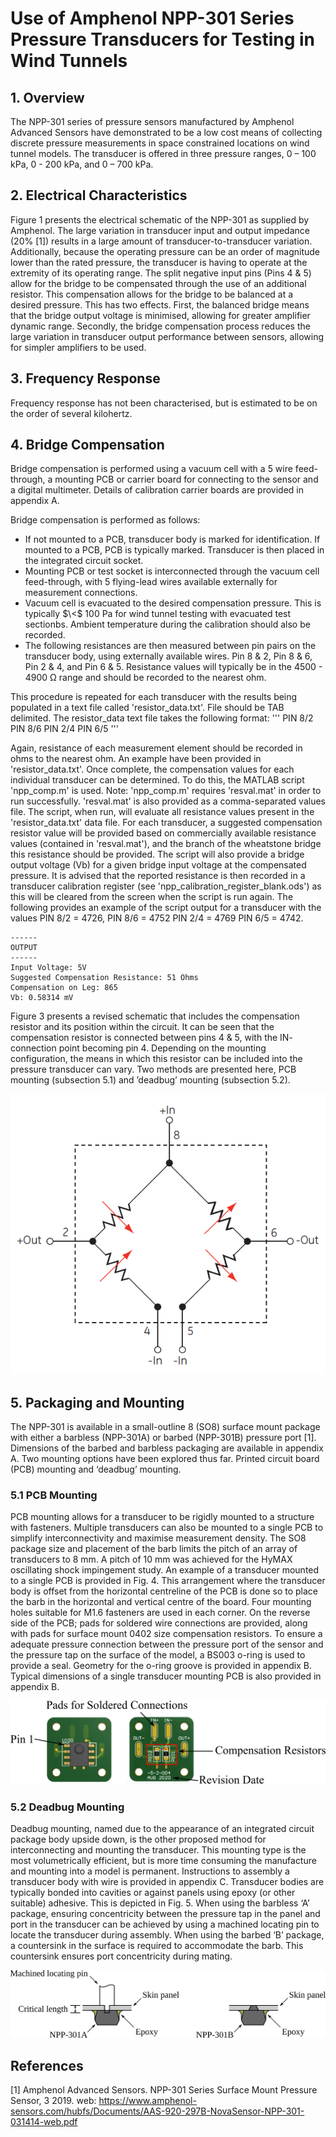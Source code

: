 # Use of Amphenol NPP-301 Series Pressure Transducers for Testing in Wind Tunnels

## 1. Overview
The NPP-301 series of pressure sensors manufactured by Amphenol Advanced Sensors have demonstrated to be a low cost means of collecting discrete pressure measurements in space constrained locations on wind tunnel models. The transducer is offered in three pressure ranges, 0 – 100 kPa, 0 - 200 kPa, and 0 – 700 kPa.

## 2. Electrical Characteristics

Figure 1 presents the electrical schematic of the NPP-301 as supplied by Amphenol. The large variation in transducer input and output impedance (20% [1]) results in a large amount of transducer-to-transducer variation. Additionally, because the operating pressure can be an order of magnitude lower than the rated pressure, the transducer is having to operate at the extremity of its operating range. The split negative input pins (Pins 4 & 5) allow for the bridge to be compensated through the use of an additional resistor. This compensation allows for the bridge to be balanced at a desired pressure. This has two effects. First, the balanced bridge means that the bridge output voltage is minimised, allowing for greater amplifier dynamic range. Secondly, the bridge compensation process reduces the large variation in transducer output performance between sensors, allowing for simpler amplifiers to be used.

## 3. Frequency Response

Frequency response has not been characterised, but is estimated to be on the order of several kilohertz.

## 4. Bridge Compensation

Bridge compensation is performed using a vacuum cell with a 5 wire feed-through, a mounting PCB or carrier board for connecting to the sensor and a digital multimeter. Details of calibration carrier boards are provided in appendix A.

Bridge compensation is performed as follows:
* If not mounted to a PCB, transducer body is marked for identification. If mounted to a PCB, PCB is typically marked. Transducer is then placed in the integrated circuit socket.
* Mounting PCB or test socket is interconnected through the vacuum cell feed-through, with 5 flying-lead wires available externally for measurement connections.
* Vacuum cell is evacuated to the desired compensation pressure. This is typically $\<$ 100 Pa for wind tunnel testing with evacuated test sectionbs. Ambient temperature during the calibration should also be recorded.
* The following resistances are then measured between pin pairs on the transducer body, using externally available wires. Pin 8 & 2, Pin 8 & 6, Pin 2 & 4, and Pin 6 & 5. Resistance values will typically be in the 4500 - 4900 Ω range and should be recorded to the nearest ohm.

This procedure is repeated for each transducer with the results being populated in a text file called 'resistor_data.txt'. File should be TAB delimited. The resistor_data text file takes the following format:
'''
PIN 8/2  PIN 8/6	PIN 2/4	PIN 6/5
'''

Again, resistance of each measurement element should be recorded in ohms to the nearest ohm. An example have been provided in 'resistor_data.txt'. Once complete, the compensation values for each individual transducer can be determined. To do this, the MATLAB script 'npp_comp.m' is used. Note: 'npp_comp.m' requires 'resval.mat' in order to run successfully. 'resval.mat' is also provided as a comma-separated values file. The script, when run, will evaluate all resistance values present in the 'resistor_data.txt' data file. For each transducer, a suggested compensation resistor value will be provided based on commercially available resistance values (contained in 'resval.mat'), and the branch of the wheatstone bridge this resistance should be provided. The script will also provide a bridge output voltage (Vb) for a given bridge input voltage at the compensated pressure. It is advised that the reported resistance is then recorded in a transducer calibration register (see 'npp_calibration_register_blank.ods') as this will be cleared from the screen when the script is run again. The following provides an example of the script output for a transducer with the values PIN 8/2 = 4726, PIN 8/6 = 4752 PIN 2/4 = 4769 PIN 6/5 = 4742.

```
------
OUTPUT
------
Input Voltage: 5V
Suggested Compensation Resistance: 51 Ohms
Compensation on Leg: 865
Vb: 0.58314 mV
```
Figure 3 presents a revised schematic that includes the compensation resistor and its position within the circuit. It can be seen that the compensation resistor is connected between pins 4 & 5, with the IN- connection point becoming pin 4. Depending on the mounting configuration, the means in which this resistor can be included into the pressure transducer can vary. Two methods are presented here, PCB mounting (subsection 5.1) and ’deadbug’ mounting (subsection 5.2).

![NPP_Schematic](images/npp301_schematic.png)

## 5. Packaging and Mounting

The NPP-301 is available in a small-outline 8 (SO8) surface mount package with either a barbless (NPP-301A) or barbed (NPP-301B) pressure port [1]. Dimensions of the barbed and barbless packaging are
available in appendix A. Two mounting options have been explored thus far. Printed circuit board (PCB) mounting and ‘deadbug’ mounting.

### 5.1 PCB Mounting

PCB mounting allows for a transducer to be rigidly mounted to a structure with fasteners. Multiple transducers can also be mounted to a single PCB to simplify interconnectivity and maximise measurement density. The SO8 package size and placement of the barb limits the pitch of an array of transducers to 8 mm. A pitch of 10 mm was achieved for the HyMAX oscillating shock impingement study. An example of a transducer mounted to a single PCB is provided in Fig. 4. This arrangement where the transducer body is offset from the horizontal centreline of the PCB is done so to place the barb in the horizontal and vertical centre of the board. Four mounting holes suitable for M1.6 fasteners are used in each corner. On the reverse side of the PCB; pads for soldered wire connections are provided, along with pads for surface mount 0402 size compensation resistors. To ensure a adequate pressure connection between the pressure port of the sensor and the pressure tap on the surface of the model, a BS003 o-ring is used to provide a seal. Geometry for the o-ring groove is provided in appendix B. Typical dimensions of a single transducer mounting PCB is also provided in appendix B.

![NPP_PCB_Mounting](images/pcb_mounting.png)

### 5.2 Deadbug Mounting

Deadbug mounting, named due to the appearance of an integrated circuit package body upside down, is the other proposed method for interconnecting and mounting the transducer. This mounting type is the most volumetrically efficient, but is more time consuming the manufacture and mounting into a model is permanent. Instructions to assembly a transducer body with wire is provided in appendix C. Transducer bodies are typically bonded into cavities or against panels using epoxy (or other suitable) adhesive. This is depicted in Fig. 5. When using the barbless ‘A’ package, ensuring concentricity between the pressure tap in the panel and port in the transducer can be achieved by using a machined locating pin to locate the transducer during assembly. When using the barbed ‘B’ package, a countersink in the surface is required to accommodate the barb. This countersink ensures port concentricity during mating.

![NPP_Panel_Mounting](images/npp_panel_mounting.png)

## References

[1] Amphenol Advanced Sensors. NPP-301 Series Surface Mount Pressure Sensor, 3 2019. web: https://www.amphenol-sensors.com/hubfs/Documents/AAS-920-297B-NovaSensor-NPP-301-031414-web.pdf










